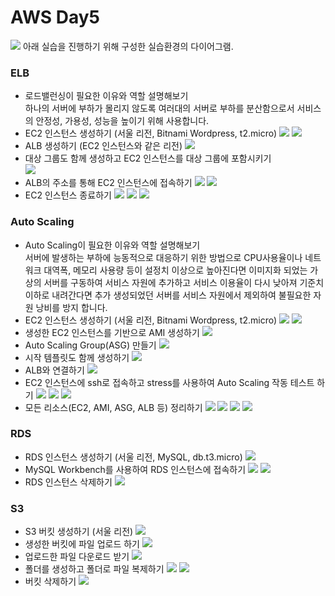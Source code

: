 # AWS Day5
![](./Day5_diagram.png)
아래 실습을 진행하기 위해 구성한 실습환경의 다이어그램.


### ELB
- 로드밸런싱이 필요한 이유와 역할 설명해보기  
  하나의 서버에 부하가 몰리지 않도록 여러대의 서버로 부하를 분산함으로서 서비스의 안정성, 가용성, 성능을 높이기 위해 사용합니다. 
- EC2 인스턴스 생성하기 (서울 리전, Bitnami Wordpress, t2.micro)
![](../../Images/AWS/AWS_Day_5/01_Instance1.png)
![](../../Images/AWS/AWS_Day_5/02_Instance2.png)
- ALB 생성하기 (EC2 인스턴스와 같은 리전)
![](../../Images/AWS/AWS_Day_5/03_ELB.png)
- 대상 그룹도 함께 생성하고 EC2 인스턴스를 대상 그룹에 포함시키기  
![](../../Images/AWS/AWS_Day_5/04_ELB.png)
- ALB의 주소를 통해 EC2 인스턴스에 접속하기
![](../../Images/AWS/AWS_Day_5/05_ELB_Address.png)
![](../../Images/AWS/AWS_Day_5/06_ELB_Address.png)
- EC2 인스턴스 종료하기
![](../../Images/AWS/AWS_Day_5/30_Deactivate_Instances.png)
![](../../Images/AWS/AWS_Day_5/26_Delete_ELB.png)
![](../../Images/AWS/AWS_Day_5/27_Delete_ELB_Group.png)

### Auto Scaling
- Auto Scaling이 필요한 이유와 역할 설명해보기  
  서버에 발생하는 부하에 능동적으로 대응하기 위한 방법으로 CPU사용율이나 네트워크 대역폭, 메모리 사용량 등이 설정치 이상으로 높아진다면 이미지화 되었는 가상의 서버를 구동하여 서비스 자원에 추가하고 서비스 이용율이 다시 낮아져 기준치 이하로 내려간다면 추가 생성되었던 서버를 서비스 자원에서 제외하여 불필요한 자원 낭비를 방지 합니다. 
- EC2 인스턴스 생성하기 (서울 리전, Bitnami Wordpress, t2.micro)
![](../../Images/AWS/AWS_Day_5/01_Instance1.png)
![](../../Images/AWS/AWS_Day_5/02_Instance2.png)
- 생성한 EC2 인스턴스를 기반으로 AMI 생성하기
![](../../Images/AWS/AWS_Day_5/07_AMI_Create.png)
- Auto Scaling Group(ASG) 만들기
![](../../Images/AWS/AWS_Day_5/10_Auto_Scaling.png)
- 시작 템플릿도 함께 생성하기
![](../../Images/AWS/AWS_Day_5/09_Auto_Scaling.png)
- ALB와 연결하기
![](../../Images/AWS/AWS_Day_5/11_AMI_Check.png)
- EC2 인스턴스에 ssh로 접속하고 stress를 사용하여 Auto Scaling 작동 테스트 하기
![](../../Images/AWS/AWS_Day_5/12_Ready_to_Stress.png)
![](../../Images/AWS/AWS_Day_5/13_Stress.png)
![](../../Images/AWS/AWS_Day_5/14_Create_New_Intance_by_Auto_Scaling.png)
- 모든 리소스(EC2, AMI, ASG, ALB 등) 정리하기
![](../../Images/AWS/AWS_Day_5/25_Delete_AS.png)
![](../../Images/AWS/AWS_Day_5/28_Deactivate_AMI.png)
![](../../Images/AWS/AWS_Day_5/29_Unregister_Deactivated_AMI.png)
![](../../Images/AWS/AWS_Day_5/30_Deactivate_Instances.png)

### RDS
- RDS 인스턴스 생성하기 (서울 리전, MySQL, db.t3.micro)
![](../../Images/AWS/AWS_Day_5/15_Create_RDS.png)
- MySQL Workbench를 사용하여 RDS 인스턴스에 접속하기
![](../../Images/AWS/AWS_Day_5/21_Connected_RDS.png)
![](../../Images/AWS/AWS_Day_5/22_Connected_RDS.png)
- RDS 인스턴스 삭제하기
![](../../Images/AWS/AWS_Day_5/23_Delete_RDS.png)


### S3
- S3 버킷 생성하기 (서울 리전)
![](../../Images/AWS/AWS_Day_5/16_Create_Bucket.png)
- 생성한 버킷에 파일 업로드 하기
![](../../Images/AWS/AWS_Day_5/17_Upload_to_Bucket.png)
- 업로드한 파일 다운로드 받기
![](../../Images/AWS/AWS_Day_5/18_Download_from_Bucket.png)
- 폴더를 생성하고 폴더로 파일 복제하기
![](../../Images/AWS/AWS_Day_5/19_Copy_to_Folder1.png)
![](../../Images/AWS/AWS_Day_5/20_Copied_to_Folder.png)
- 버킷 삭제하기
![](../../Images/AWS/AWS_Day_5/24_Delete_Bucket.png)